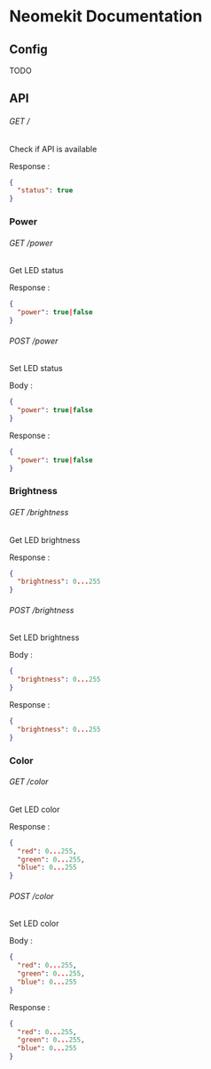 # Neomekit Documentation

## Config

TODO

## API

###### GET /

Check if API is available

Response :
````json
{
  "status": true
}
````

### Power

###### GET /power

Get LED status

Response :
````json
{
  "power": true|false
}
````

###### POST /power

Set LED status

Body :
````json
{
  "power": true|false
}
````

Response :
````json
{
  "power": true|false
}
````

### Brightness

###### GET /brightness

Get LED brightness

Response :
````json
{
  "brightness": 0...255
}
````

###### POST /brightness

Set LED brightness

Body :
````json
{
  "brightness": 0...255
}
````

Response :
````json
{
  "brightness": 0...255
}
````

### Color

###### GET /color

Get LED color

Response :
````json
{
  "red": 0...255,
  "green": 0...255,
  "blue": 0...255
}
````

###### POST /color

Set LED color

Body :
````json
{
  "red": 0...255,
  "green": 0...255,
  "blue": 0...255
}
````

Response :
````json
{
  "red": 0...255,
  "green": 0...255,
  "blue": 0...255
}
````
